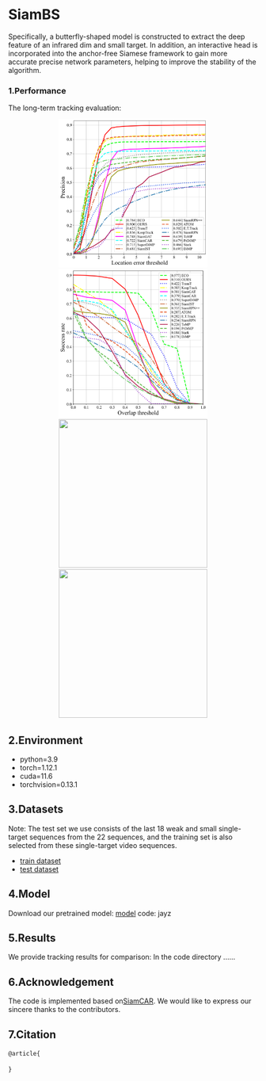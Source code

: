 # SiamBS
Specifically, a butterfly-shaped model is constructed to extract the deep feature of an infrared dim and small target. In addition, an interactive head is incorporated into the anchor-free Siamese framework to gain more accurate precise network parameters, helping to improve the stability of the algorithm.
### 1.Performance
The long-term tracking evaluation:
<div align=center><img width="300" height="300" src="https://github.com/JayChou-z/BSiamIST/blob/main/precision_long.png"/><img width="300" height="300" src="https://github.com/JayChou-z/BSiamIST/blob/main/success_long.png"/></div>

<div align=center><img width="300" height="300" src="https://github.com/JayChou-z/SiamBS/blob/main/demo.mp4"/><img width="300" height="300" src="https://github.com/JayChou-z/SiamBS/blob/main/demo.mp4"/></div>


## 2.Environment
- python=3.9  
- torch=1.12.1  
- cuda=11.6 
- torchvision=0.13.1


## 3.Datasets

Note: The test set we use consists of the last 18 weak and small single-target sequences from the 22 sequences, and the training set is also selected from these single-target video sequences.
* [train dataset](https://www.scidb.cn/en/detail?dataSetId=808025946870251520&version=V2)
* [test dataset](https://www.scidb.cn/en/detail?dataSetId=720626420933459968&version=V1)
## 4.Model
Download our pretrained model:
[model](https://pan.baidu.com/s/1WDNzGo_Zo4mlZqzjwUsW7A?pwd=jayz) code: jayz

## 5.Results
We provide tracking results for comparison: In the code directory ......

## 6.Acknowledgement
The code is implemented based on[SiamCAR](https://github.com/ohhhyeahhh/SiamCAR). We would like to express our sincere thanks to the contributors.

## 7.Citation
```
@article{
  
}
```
